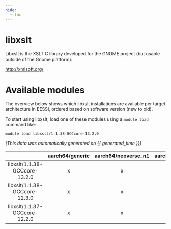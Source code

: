```yaml
---
hide:
  - toc
---
```


libxslt
=======


Libxslt is the XSLT C library developed for the GNOME project (but usable outside of the Gnome platform).

http://xmlsoft.org/
# Available modules


The overview below shows which libxslt installations are available per target architecture in EESSI, ordered based on software version (new to old).

To start using libxslt, load one of these modules using a `module load` command like:

```shell
module load libxslt/1.1.38-GCCcore-13.2.0
```

*(This data was automatically generated on {{ generated_time }})*  

| |aarch64/generic|aarch64/neoverse_n1|aarch64/neoverse_v1|x86_64/generic|x86_64/amd/zen2|x86_64/amd/zen3|x86_64/amd/zen4|x86_64/intel/haswell|x86_64/intel/skylake_avx512|
| :---: | :---: | :---: | :---: | :---: | :---: | :---: | :---: | :---: | :---: |
|libxslt/1.1.38-GCCcore-13.2.0|x|x|x|x|x|x|x|x|x|
|libxslt/1.1.38-GCCcore-12.3.0|x|x|x|x|x|x|x|x|x|
|libxslt/1.1.37-GCCcore-12.2.0|x|x|x|x|x|x|-|x|x|

